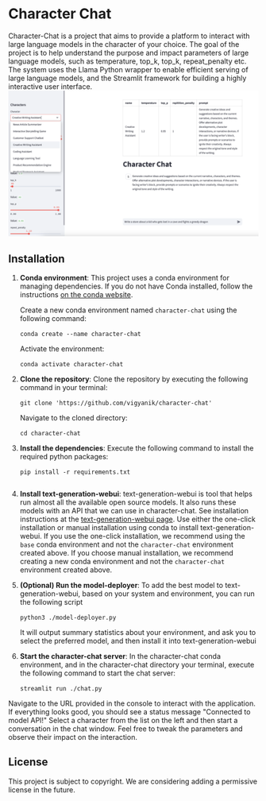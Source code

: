 # Character Chat

Character-Chat is a project that aims to provide a platform to interact with large language models in the character of your choice. 
The goal of the project is to help understand the purpose and impact parameters of large language models, such as temperature, top_k, top_k, repeat_penalty etc.
The system uses the Llama Python wrapper to enable efficient serving of large language models, and the Streamlit framework for building a highly interactive user interface.
![Character Chat](character-chat.png)
## Installation

1. **Conda environment**: This project uses a conda environment for managing dependencies. If you do not have Conda installed, follow the instructions [on the conda website](https://docs.conda.io/projects/conda/en/latest/user-guide/install/). 

    Create a new conda environment named `character-chat` using the following command:

    ```
    conda create --name character-chat
    ```

    Activate the environment:

    ```
    conda activate character-chat
    ```

2. **Clone the repository**: Clone the repository by executing the following command in your terminal:

    ```
    git clone 'https://github.com/vigyanik/character-chat'
    ```

    Navigate to the cloned directory:

    ```
    cd character-chat
    ```

3. **Install the dependencies**: Execute the following command to install the required python packages:

    ```
    pip install -r requirements.txt
    ```

    ```
4. **Install text-generation-webui**:
   text-generation-webui is tool that helps run almost all the available open source models. It also runs these models with an API that we can use in character-chat.
   See installation instructions at the [text-generation-webui page](https://github.com/oobabooga/text-generation-webui). Use either the one-click installation or manual installation using conda to install text-generation-webui.
   If you use the one-click installation, we recommend using the `base` conda environment and not the `character-chat` environment created above.
   If you choose manual installation, we recommend creating a new conda environment and not the `character-chat` environment created above.
5. **(Optional) Run the model-deployer**: To add the best model to text-generation-webui, based on your system and environment, you can run the following script
   ```
   python3 ./model-deployer.py
   ```
   It will output summary statistics about your environment, and ask you to select the preferred model, and then install it into text-generation-webui
7. **Start the character-chat server**: In the character-chat conda environment, and in the character-chat directory your terminal, execute the following command to start the chat server:
    ```
    streamlit run ./chat.py
    ```
Navigate to the URL provided in the console to interact with the application. 
If everything looks good, you should see a status message "Connected to model API!"
Select a character from the list on the left and then start a conversation in the chat window. Feel free to tweak the parameters and observe their impact on the interaction.

## License

This project is subject to copyright. We are considering adding a permissive license in the future.
